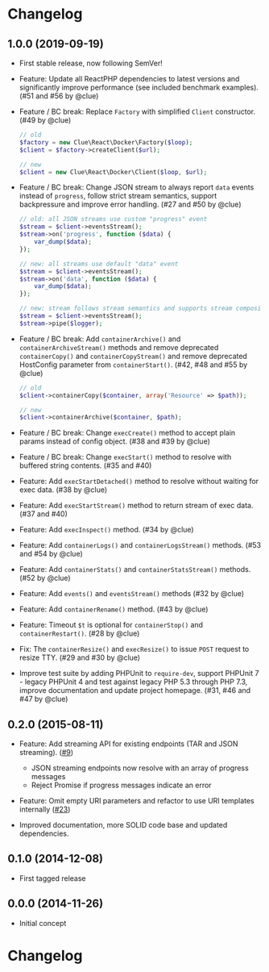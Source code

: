 # Changelog

## 1.0.0 (2019-09-19)

*   First stable release, now following SemVer!

*   Feature: Update all ReactPHP dependencies to latest versions and
    significantly improve performance (see included benchmark examples).
    (#51 and #56 by @clue)

*   Feature / BC break: Replace `Factory` with simplified `Client` constructor.
    (#49 by @clue)

    ```php
    // old
    $factory = new Clue\React\Docker\Factory($loop);
    $client = $factory->createClient($url);

    // new
    $client = new Clue\React\Docker\Client($loop, $url);
    ```

*   Feature / BC break: Change JSON stream to always report `data` events instead of `progress`,
    follow strict stream semantics, support backpressure and improve error handling.
    (#27 and #50 by @clue)

    ```php
    // old: all JSON streams use custom "progress" event
    $stream = $client->eventsStream();
    $stream->on('progress', function ($data) {
        var_dump($data);
    });

    // new: all streams use default "data" event
    $stream = $client->eventsStream();
    $stream->on('data', function ($data) {
        var_dump($data);
    });

    // new: stream follows stream semantics and supports stream composition
    $stream = $client->eventsStream();
    $stream->pipe($logger);
    ```

*   Feature / BC break: Add `containerArchive()` and `containerArchiveStream()` methods and
    remove deprecated `containerCopy()` and `containerCopyStream()` and
    remove deprecated HostConfig parameter from `containerStart()`.
    (#42, #48 and #55 by @clue)

    ```php
    // old
    $client->containerCopy($container, array('Resource' => $path));

    // new
    $client->containerArchive($container, $path);
    ```

*   Feature / BC break: Change `execCreate()` method to accept plain params instead of config object.
    (#38 and #39 by @clue)

*   Feature / BC break: Change `execStart()` method to resolve with buffered string contents.
    (#35 and #40)

*   Feature: Add `execStartDetached()` method to resolve without waiting for exec data.
    (#38 by @clue)

*   Feature: Add `execStartStream()` method to return stream of exec data.
    (#37 and #40)

*   Feature: Add `execInspect()` method.
    (#34 by @clue)

*   Feature: Add `containerLogs()` and `containerLogsStream()` methods.
    (#53 and #54 by @clue)

*   Feature: Add `containerStats()` and `containerStatsStream()` methods.
    (#52 by @clue)

*   Feature: Add `events()` and `eventsStream()` methods
    (#32 by @clue)

*   Feature: Add `containerRename()` method.
    (#43 by @clue)

*   Feature: Timeout `$t` is optional for `containerStop()` and `containerRestart()`.
    (#28 by @clue)

*   Fix: The `containerResize()` and  `execResize()` to issue `POST` request to resize TTY.
    (#29 and #30 by @clue)

*   Improve test suite by adding PHPUnit to `require-dev`, support PHPUnit 7 - legacy PHPUnit 4
    and test against legacy PHP 5.3 through PHP 7.3,
    improve documentation and update project homepage.
    (#31, #46 and #47 by @clue)

## 0.2.0 (2015-08-11)

* Feature: Add streaming API for existing endpoints (TAR and JSON streaming).
  ([#9](https://github.com/clue/php-docker-react/pull/9))
  * JSON streaming endpoints now resolve with an array of progress messages
  * Reject Promise if progress messages indicate an error

* Feature: Omit empty URI parameters and refactor to use URI templates internally
  ([#23](https://github.com/clue/php-docker-react/pull/23))

* Improved documentation, more SOLID code base and updated dependencies.

## 0.1.0 (2014-12-08)

* First tagged release

## 0.0.0 (2014-11-26)

* Initial concept
# Changelog
